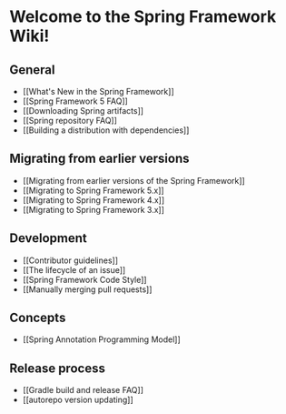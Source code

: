 # Welcome to the Spring Framework Wiki!

## General

* [[What's New in the Spring Framework]]
* [[Spring Framework 5 FAQ]]
* [[Downloading Spring artifacts]]
* [[Spring repository FAQ]]
* [[Building a distribution with dependencies]]

## Migrating from earlier versions

* [[Migrating from earlier versions of the Spring Framework]]
* [[Migrating to Spring Framework 5.x]]
* [[Migrating to Spring Framework 4.x]]
* [[Migrating to Spring Framework 3.x]]

## Development

* [[Contributor guidelines]]
* [[The lifecycle of an issue]]
* [[Spring Framework Code Style]]
* [[Manually merging pull requests]]

## Concepts

* [[Spring Annotation Programming Model]]

## Release process

* [[Gradle build and release FAQ]]
* [[autorepo version updating]]
